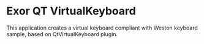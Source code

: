 # Exor QT VirtualKeyboard

This application creates a virtual keyboard compliant with Weston keyboard sample,
based on QtVirtualKeyboard plugin.


